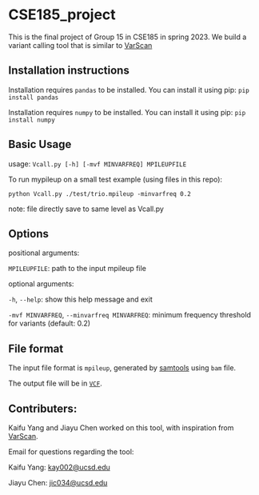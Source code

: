 # CSE185_project

This is the final project of Group 15 in CSE185 in spring 2023. We build a variant calling tool that is similar to [VarScan](https://varscan.sourceforge.net/)

## Installation instructions

Installation requires `pandas` to be installed. You can install it using pip: `pip install pandas`

Installation requires `numpy` to be installed. You can install it using pip: `pip install numpy`

## Basic Usage

usage: `Vcall.py [-h] [-mvf MINVARFREQ] MPILEUPFILE`

To run mypileup on a small test example (using files in this repo):

`python Vcall.py ./test/trio.mpileup -minvarfreq 0.2`

note: file directly save to same level as Vcall.py

## Options

positional arguments:

  `MPILEUPFILE`:           path to the input mpileup file

optional arguments:

  `-h`, `--help`:            show this help message and exit
  
  `-mvf MINVARFREQ`, `--minvarfreq MINVARFREQ`: 
                        minimum frequency threshold for variants (default: 0.2)
                        
## File format

The input file format is `mpileup`, generated by [samtools](http://www.htslib.org/) using `bam` file.

The output file will be in [`VCF`](https://samtools.github.io/hts-specs/VCFv4.2.pdf).

## Contributers:

Kaifu Yang and Jiayu Chen worked on this tool, with inspiration from [VarScan](https://varscan.sourceforge.net/).

Email for questions regarding the tool:

Kaifu Yang: kay002@ucsd.edu

Jiayu Chen: jic034@ucsd.edu

